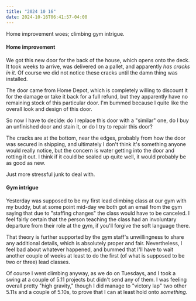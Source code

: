 ```yaml
---
title: "2024 10 16"
date: 2024-10-16T06:41:57-04:00
---
```


Home improvement woes; climbing gym intrigue.<!--more-->

#### Home improvement

We got this new door for the back of the house, which opens onto the deck. It
took weeks to arrive, was delivered on a pallet, and apparently *has cracks in
it*. Of course we did not notice these cracks until the damn thing was
installed.

The door came from Home Depot, which is completely willing to discount it for
the damage or take it back for a full refund, but they apparently have no
remaining stock of this particular door. I'm bummed because I quite like the
overall look and design of this door.

So now I have to decide: do I replace this door with a "similar" one, do I buy
an unfinished door and stain it, or do I try to repair this door?

The cracks are at the bottom, near the edges, probably from how the door was
secured in shipping, and ultimately I don't think it's something anyone would
really notice, but the concern is water getting into the door and rotting it
out. I think if it could be sealed up quite well, it would probably be as good
as new.

Just more stressful junk to deal with.

#### Gym intrigue

Yesterday was supposed to be my first lead climbing class at our gym with my
buddy, but at some point mid-day we both got an email from the gym saying that
due to "staffing changes" the class would have to be canceled. I feel fairly
certain that the person teaching the class had an involuntary departure from
their role at the gym, if you'll forgive the soft language there.

That theory is further supported by the gym staff's unwillingness to share any
additional details, which is absolutely proper and fair. Nevertheless, I feel
bad about whatever happened, and bummed that I'll have to wait another couple of
weeks at least to do the first (of what is supposed to be two or three) lead
classes.

Of course I went climbing anyway, as we do on Tuesdays, and I took a swing at a
couple of 5.11 projects but didn't send any of them. I was feeling overall
pretty "high gravity," though I did manage to "victory lap" two other 5.11s and
a couple of 5.10s, to prove that I can at least hold onto *something*.
